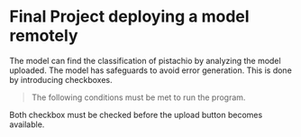 # Final Project deploying a model remotely

The model can find the classification of pistachio by analyzing the model uploaded. The model has safeguards to avoid error generation. This is done by
introducing checkboxes. 

> The following conditions must be met to run the program.

Both checkbox must be checked before the upload button becomes available.
